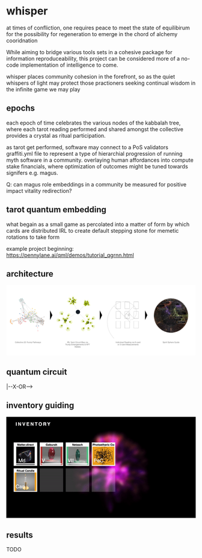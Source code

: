 # whisper
at times of confliction, one requires peace to meet the state of equilibirum for the possibility for regeneration to emerge in the chord of alchemy cooridnation

While aiming to bridge various tools sets in a cohesive package for information reproduceability, this project can be considered more of a no-code implementation of intelligence to come.

whisper places community cohesion in the forefront, so as the quiet whispers of light may protect those practioners seeking continual wisdom in the infinite game we may play

## epochs
each epoch of time celebrates the various nodes of the kabbalah tree, where each tarot reading performed and shared amongst the collective provides a crystal as ritual participation. 

as tarot get performed, software may connect to a PoS validators graffiti.yml file to represent a type of hierarchial progression of running myth software in a community. overlaying human affordances into compute stake financials, where optimization of outcomes might be tuned towards signifers e.g. magus. 

Q: can magus role embeddings in a community be measured for positive impact vitality redirection?

## tarot quantum embedding
what begain as a small game as percolated into a matter of form by which cards are distributed IRL to create default stepping stone for memetic rotations to take form

example project beginning: https://pennylane.ai/qml/demos/tutorial_qgrnn.html

## architecture
![circuit](./circuit_flow.png)

## quantum circuit
|--X-OR-->

## inventory guiding
![inventory](./inventory.gif)

## results
TODO
